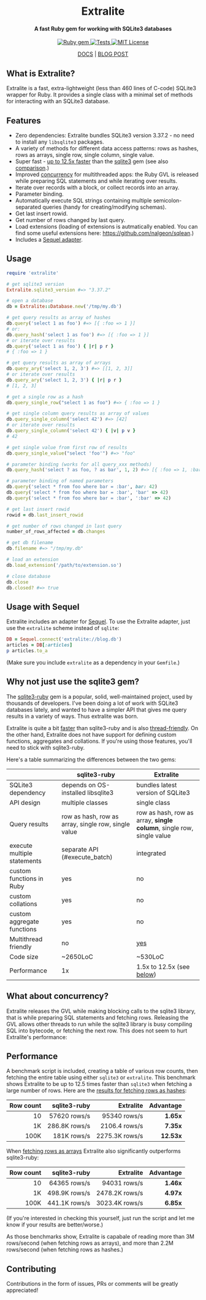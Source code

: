 <h1 align="center">
  Extralite
</h1>

<h4 align="center">A fast Ruby gem for working with SQLite3 databases</h4>

<p align="center">
  <a href="http://rubygems.org/gems/extralite">
    <img src="https://badge.fury.io/rb/extralite.svg" alt="Ruby gem">
  </a>
  <a href="https://github.com/digital-fabric/extralite/actions?query=workflow%3ATests">
    <img src="https://github.com/digital-fabric/extralite/workflows/Tests/badge.svg" alt="Tests">
  </a>
  <a href="https://github.com/digital-fabric/extralite/blob/master/LICENSE">
    <img src="https://img.shields.io/badge/license-MIT-blue.svg" alt="MIT License">
  </a>
</p>

<p align="center">
  <a href="https://www.rubydoc.info/gems/extralite">DOCS</a> |
  <a href="https://noteflakes.com/articles/2021-12-15-extralite">BLOG POST</a>
</p>

## What is Extralite?

Extralite is a fast, extra-lightweight (less than 460 lines of C-code) SQLite3
wrapper for Ruby. It provides a single class with a minimal set of methods for
interacting with an SQLite3 database.

## Features

- Zero dependencies: Extralite bundles SQLite3 version 3.37.2 - no need to
  install any `libsqlite3` packages.
- A variety of methods for different data access patterns: rows as hashes, rows
  as arrays, single row, single column, single value.
- Super fast - [up to 12.5x faster](#performance) than the
  [sqlite3](https://github.com/sparklemotion/sqlite3-ruby) gem (see also
  [comparison](#why-not-just-use-the-sqlite3-gem).)
- Improved [concurrency](#what-about-concurrency) for multithreaded apps: the
  Ruby GVL is released while preparing SQL statements and while iterating over
  results.
- Iterate over records with a block, or collect records into an array.
- Parameter binding.
- Automatically execute SQL strings containing multiple semicolon-separated
  queries (handy for creating/modifying schemas).
- Get last insert rowid.
- Get number of rows changed by last query.
- Load extensions (loading of extensions is autmatically enabled. You can find
  some useful extensions here: https://github.com/nalgeon/sqlean.)
- Includes a [Sequel adapter](#usage-with-sequel).

## Usage

```ruby
require 'extralite'

# get sqlite3 version
Extralite.sqlite3_version #=> "3.37.2"

# open a database
db = Extralite::Database.new('/tmp/my.db')

# get query results as array of hashes
db.query('select 1 as foo') #=> [{ :foo => 1 }]
# or:
db.query_hash('select 1 as foo') #=> [{ :foo => 1 }]
# or iterate over results
db.query('select 1 as foo') { |r| p r }
# { :foo => 1 }

# get query results as array of arrays
db.query_ary('select 1, 2, 3') #=> [[1, 2, 3]]
# or iterate over results
db.query_ary('select 1, 2, 3') { |r| p r }
# [1, 2, 3]

# get a single row as a hash
db.query_single_row("select 1 as foo") #=> { :foo => 1 }

# get single column query results as array of values
db.query_single_column('select 42') #=> [42]
# or iterate over results
db.query_single_column('select 42') { |v| p v }
# 42

# get single value from first row of results
db.query_single_value("select 'foo'") #=> "foo"

# parameter binding (works for all query_xxx methods)
db.query_hash('select ? as foo, ? as bar', 1, 2) #=> [{ :foo => 1, :bar => 2 }]

# parameter binding of named parameters
db.query('select * from foo where bar = :bar', bar: 42)
db.query('select * from foo where bar = :bar', 'bar' => 42)
db.query('select * from foo where bar = :bar', ':bar' => 42)

# get last insert rowid
rowid = db.last_insert_rowid

# get number of rows changed in last query
number_of_rows_affected = db.changes

# get db filename
db.filename #=> "/tmp/my.db"

# load an extension
db.load_extension('/path/to/extension.so')

# close database
db.close
db.closed? #=> true
```

## Usage with Sequel

Extralite includes an adapter for
[Sequel](https://github.com/jeremyevans/sequel). To use the Extralite adapter,
just use the `extralite` scheme instead of `sqlite`:

```ruby
DB = Sequel.connect('extralite://blog.db')
articles = DB[:articles]
p articles.to_a
```

(Make sure you include `extralite` as a dependency in your `Gemfile`.)

## Why not just use the sqlite3 gem?

The [sqlite3-ruby](https://github.com/sparklemotion/sqlite3-ruby) gem is a
popular, solid, well-maintained project, used by thousands of developers. I've
been doing a lot of work with SQLite3 databases lately, and wanted to have a
simpler API that gives me query results in a variety of ways. Thus extralite was
born.

Extralite is quite a bit [faster](#performance) than sqlite3-ruby and is also
[thread-friendly](#what-about-concurrency). On the other hand, Extralite does
not have support for defining custom functions, aggregates and collations. If
you're using those features, you'll need to stick with sqlite3-ruby.

Here's a table summarizing the differences between the two gems:

| |sqlite3-ruby|Extralite|
|-|-|-|
|SQLite3 dependency|depends on OS-installed libsqlite3|bundles latest version of SQLite3|
|API design|multiple classes|single class|
|Query results|row as hash, row as array, single row, single value|row as hash, row as array, __single column__, single row, single value|
|execute multiple statements|separate API (#execute_batch)|integrated|
|custom functions in Ruby|yes|no|
|custom collations|yes|no|
|custom aggregate functions|yes|no|
|Multithread friendly|no|[yes](#what-about-concurrency)|
|Code size|~2650LoC|~530LoC|
|Performance|1x|1.5x to 12.5x (see [below](#performance))|

## What about concurrency?

Extralite releases the GVL while making blocking calls to the sqlite3 library,
that is while preparing SQL statements and fetching rows. Releasing the GVL
allows other threads to run while the sqlite3 library is busy compiling SQL into
bytecode, or fetching the next row. This does not seem to hurt Extralite's
performance:

## Performance

A benchmark script is included, creating a table of various row counts, then
fetching the entire table using either `sqlite3` or `extralite`. This benchmark
shows Extralite to be up to 12.5 times faster than `sqlite3` when fetching a
large number of rows. Here are the [results for fetching rows as hashes](https://github.com/digital-fabric/extralite/blob/main/test/perf_hash.rb):

|Row count|sqlite3-ruby|Extralite|Advantage|
|-:|-:|-:|-:|
|10|57620 rows/s|95340 rows/s|__1.65x__|
|1K|286.8K rows/s|2106.4 rows/s|__7.35x__|
|100K|181K rows/s|2275.3K rows/s|__12.53x__|

When [fetching rows as arrays](https://github.com/digital-fabric/extralite/blob/main/test/perf_ary.rb) Extralite also significantly outperforms sqlite3-ruby:

|Row count|sqlite3-ruby|Extralite|Advantage|
|-:|-:|-:|-:|
|10|64365 rows/s|94031 rows/s|__1.46x__|
|1K|498.9K rows/s|2478.2K rows/s|__4.97x__|
|100K|441.1K rows/s|3023.4K rows/s|__6.85x__|

(If you're interested in checking this yourself, just run the script and let me
know if your results are better/worse.)

As those benchmarks show, Extralite is capabale of reading more than 3M
rows/second (when fetching rows as arrays), and more than 2.2M rows/second (when
fetching rows as hashes.)

## Contributing

Contributions in the form of issues, PRs or comments will be greatly
appreciated!
